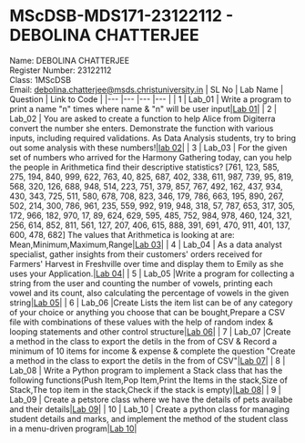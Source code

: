 # MScDSB-MDS171-23122112 - DEBOLINA CHATTERJEE   
Name: DEBOLINA CHATTERJEE   
Register Number: 23122112   
Class: 1MScDSB   
Email: debolina.chatterjee@msds.christuniversity.in
| SL No | Lab Name | Question | Link to Code |
|---    |---       |---       |---           |
| 1     | Lab_01   | Write a program to print a name "n" times where name & "n" will be user input|<a href="[lab 01.ipynb](https://github.com/debolinaoli/MScDSB-MSD171-23122112-DEBOLINA/tree/5ddd795d897bd68775c2527cc6643baff2e40002/LAB/LAB%201)">[Lab 01](https://github.com/debolinaoli/MScDSB-MSD171-23122112-DEBOLINA/tree/5ddd795d897bd68775c2527cc6643baff2e40002/LAB/LAB%201)</a>|
| 2     | Lab_02   | You are asked to create a function to help Alice from Digiterra convert the number she enters. Demonstrate the function with various inputs, including required validations. As Data Analysis students, try to bring out some analysis with these numbers!|<a href="[lab 02.ipynb](https://github.com/debolinaoli/MScDSB-MSD171-23122112-DEBOLINA/tree/0c8af9538f19eae99089eb006228d09da9f84306/LAB/LAB%202)">[lab 02](https://github.com/debolinaoli/MScDSB-MSD171-23122112-DEBOLINA/tree/0c8af9538f19eae99089eb006228d09da9f84306/LAB/LAB%202)</a>|
| 3     | Lab_03   | For the given set of numbers who arrived for the Harmony Gathering today, can you help the people in Arithmetica find their descriptive statistics? [761, 123, 585, 275, 194, 840, 999, 622, 763, 40, 825, 687, 402, 338, 611, 987, 739, 95, 819, 568, 320, 126, 688, 948, 514, 223, 751, 379, 857, 767, 492, 162, 437, 934, 430, 343, 725, 511, 580, 678, 708, 823, 346, 179, 786, 663, 195, 890, 267, 502, 214, 300, 786, 961, 235, 559, 992, 919, 948, 318, 57, 787, 653, 317, 305, 172, 966, 182, 970, 17, 89, 624, 629, 595, 485, 752, 984, 978, 460, 124, 321, 256, 614, 852, 811, 561, 127, 207, 406, 615, 888, 391, 691, 470, 911, 401, 137, 600, 478, 682] The values that Arithmetica is looking at are: Mean,Minimum,Maximum,Range|<a href="[lab 03.ipynb](https://github.com/debolinaoli/MScDSB-MSD171-23122112-DEBOLINA/tree/0c8af9538f19eae99089eb006228d09da9f84306/LAB/LAB%203)">[Lab 03](https://github.com/debolinaoli/MScDSB-MSD171-23122112-DEBOLINA/tree/0c8af9538f19eae99089eb006228d09da9f84306/LAB/LAB%203)</a>|
| 4     | Lab_04   | As a data analyst specialist, gather insights from their customers' orders received for Farmers' Harvest in Freshville over time and display them to Emily as she uses your Application.|<a href="[lab 04.ipynb](https://github.com/debolinaoli/MScDSB-MSD171-23122112-DEBOLINA/tree/0c8af9538f19eae99089eb006228d09da9f84306/LAB/LAB%204)">[Lab 04](https://github.com/debolinaoli/MScDSB-MSD171-23122112-DEBOLINA/tree/0c8af9538f19eae99089eb006228d09da9f84306/LAB/LAB%204)</a>| 
| 5     | Lab_05   |Write a program for collecting a string from the user and counting the number of vowels, printing each vowel and its count, also calculating the percentage of vowels in the given string|<a href="[lab 05.ipynb](https://github.com/debolinaoli/MScDSB-MSD171-23122112-DEBOLINA/tree/0c8af9538f19eae99089eb006228d09da9f84306/LAB/LAB%205)">[Lab 05](https://github.com/debolinaoli/MScDSB-MSD171-23122112-DEBOLINA/tree/0c8af9538f19eae99089eb006228d09da9f84306/LAB/LAB%205)</a>| 
 | 6     | Lab_06   |Create Lists the item list can be of any category of your choice or anything you choose that can be bought,Prepare a CSV file with combinations of these values with the help of random index & looping statements and other control structure|<a href="[lab 06.ipynb](https://github.com/debolinaoli/MScDSB-MSD171-23122112-DEBOLINA/tree/0c8af9538f19eae99089eb006228d09da9f84306/LAB/LAB%206)">[Lab 06](https://github.com/debolinaoli/MScDSB-MSD171-23122112-DEBOLINA/tree/0c8af9538f19eae99089eb006228d09da9f84306/LAB/LAB%206)</a>|
| 7     | Lab_07   |Create a method in the class to export the detils in the from of CSV & Record a minimum of 10 items for income & expense & complete the question "Create a method in the class to export the detils in the from of CSV"|<a href="[lab 07.ipynb](https://github.com/debolinaoli/MScDSB-MSD171-23122112-DEBOLINA/tree/0c8af9538f19eae99089eb006228d09da9f84306/LAB/LAB%207)">[Lab 07](https://github.com/debolinaoli/MScDSB-MSD171-23122112-DEBOLINA/tree/0c8af9538f19eae99089eb006228d09da9f84306/LAB/LAB%207)</a>|
| 8     | Lab_08   | Write a Python program to implement a Stack class that has the following functions(Push Item,Pop Item,Print the Items in the stack,Size of Stack,The top item in the stack,Check if the stack is empty)|<a href="[Lab 08.ipynb](https://github.com/BichutiPata19/MScDSB-MDS171-23122133-Siddhartha/tree/398f12bc2a26a406462a41bf70c8a511990e966b/Lab%20works/Lab08)">[Lab 08](https://github.com/BichutiPata19/MScDSB-MDS171-23122133-Siddhartha/tree/398f12bc2a26a406462a41bf70c8a511990e966b/Lab%20works/Lab08)</a>|
| 9     | Lab_09   | Create a petstore class where we have the details of pets availabe and their details|<a href="https://github.com/debolinaoli/MScDSB-MSD171-23122112-DEBOLINA/tree/0c8af9538f19eae99089eb006228d09da9f84306/LAB/LAB%209">[Lab 09](https://github.com/debolinaoli/MScDSB-MSD171-23122112-DEBOLINA/tree/0c8af9538f19eae99089eb006228d09da9f84306/LAB/LAB%209)</a>|
| 10     | Lab_10   | Create a python class for managing student details and marks, and implement the method of the student class in a menu-driven program|<a href="https://github.com/debolinaoli/MScDSB-MSD171-23122112-DEBOLINA/tree/0c8af9538f19eae99089eb006228d09da9f84306/LAB/LAB%2010">[Lab 10](https://github.com/debolinaoli/MScDSB-MSD171-23122112-DEBOLINA/tree/0c8af9538f19eae99089eb006228d09da9f84306/LAB/LAB%2010)</a>|
